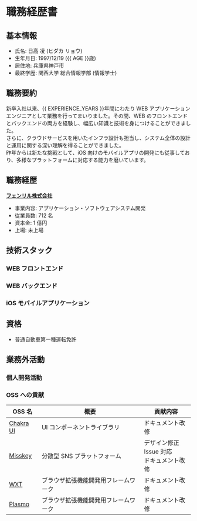 <script setup>
  import { AGE, EXPERIENCE_YEARS }from "../src/utils"
  
  import LastUpdated from "../src/components/LastUpdated.vue"
  import Project from "../src/components/Project.vue"
  import Skills from "../src/components/Skills.vue"
  
  // データ
  import { data as projects } from './.vitepress/data/project.data.ts'
  import { data as skillStacks } from './.vitepress/data/skill.data.ts'
</script>

# 職務経歴書

<!-- 最終更新日 -->
<LastUpdated />

## 基本情報

- 氏名: 日高 凌 (ヒダカ リョウ)
- 生年月日: 1997/12/19 ({{ AGE }}歳)
- 居住地: 兵庫県神戸市
- 最終学歴: 関西大学 総合情報学部 (情報学士)

## 職務要約

新卒入社以来、{{ EXPERIENCE_YEARS }}年間にわたり WEB アプリケーションエンジニアとして業務を行ってまいりました。その間、WEB のフロントエンドとバックエンドの両方を経験し、幅広い知識と技術を身につけることができました。 <br />
さらに、クラウドサービスを用いたインフラ設計も担当し、システム全体の設計と運用に関する深い理解を得ることができました。 <br />
昨年からは新たな挑戦として、iOS 向けのモバイルアプリの開発にも従事しており、多様なプラットフォームに対応する能力を磨いています。

## 職務経歴

[**フェンリル株式会社**](https://www.fenrir-inc.com/)

- 事業内容: アプリケーション・ソフトウェアシステム開発
- 従業員数: 712 名
- 資本金: 1 億円
- 上場: 未上場

<!-- プロジェクト経歴 -->
<Project v-for="(project, index) in projects" :key="index" :project="project" />

## 技術スタック

### WEB フロントエンド

<Skills :skills="skillStacks.web.frontend" />

### WEB バックエンド

<Skills :skills="skillStacks.web.backend" />

### iOS モバイルアプリケーション

<Skills :skills="skillStacks.iOS" />

## 資格

- 普通自動車第一種運転免許

## 業務外活動

### 個人開発活動

### OSS への貢献

| OSS 名                                 | 概要                                 | 貢献内容                                         |
| -------------------------------------- | ------------------------------------ | ------------------------------------------------ |
| [Chakra UI](https://v2.chakra-ui.com/) | UI コンポーネントライブラリ          | ドキュメント改修                                 |
| [Misskey](https://misskey-hub.net/ja/) | 分散型 SNS プラットフォーム          | デザイン修正<br/>Issue 対応<br/>ドキュメント改修 |
| [WXT](https://wxt.dev/)                | ブラウザ拡張機能開発用フレームワーク | ドキュメント改修                                 |
| [Plasmo](https://www.plasmo.com/)      | ブラウザ拡張機能開発用フレームワーク | ドキュメント改修                                 |
